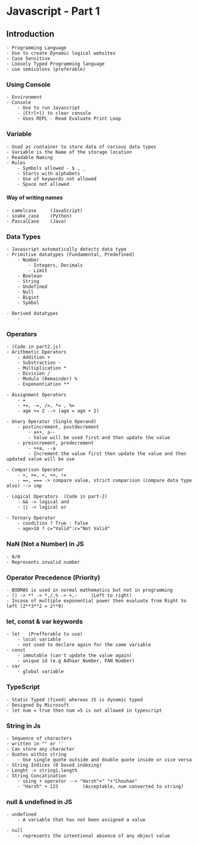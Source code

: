 # Javascript - Part 1

## Introduction 
    - Programming Language
    - Use to create Dynamic logical websites
    - Case Sensitive
    - Loosely Typed Programming language 
    - use semicolons (preferable) 

### Using Console
    - Environment
    - Console
        - Use to run Javascript
        - (Ctrl+l) to clear console
        - Uses REPL - Read Evaluate Print Loop 

### Variable
    - Used as container to store data of various data types
    - Variable is the Name of the storage location
    - Readable Naming
    - Rules
        - Symbols allowed - $ , _
        - Starts with alphabets
        - Use of keywords not allowed
        - Space not allowed

#### Way of writing names
    - camelcase     (JavaScript)
    - snake_case    (Python)
    - PascalCase    (Java)


### Data Types
    - Javascript automatically detects data type 
    - Primitive datatypes (Fundamental, Predefined)
        - Number
            - Integers, Decimals
            - Limit
        - Boolean
        - String
        - Undefined
        - Null
        - Bigint
        - Symbol

    - Derived datatypes
        - 

### Operators
    - (Code in part2.js)
    - Arithmetic Operators
        - Addition +
        - Substraction -
        - Multiplication *
        - Division /
        - Modulo (Remainder) %
        - Exponentiation **

    - Assignment Operators
        - =
        - +=, -=, /=, *= , %= 
        - age += 2 --> (age = age + 2)

    - Unary Operator (Single Operand)
        - postincrement, postdecrement  
            - a++, a--
            - Value will be used first and then update the value
        - preincrement, predecrement
            - ++a, --a
            - Increment the value first then update the value and then updated value will be use

    - Comparison Operator
        - >, >=, <, <=, !=
        - ==, === -> compare value, strict comparison (compare data type also) --> imp

    - Logical Operators  (Code in part-2)
        - && -> logical and
        - || -> logical or

    - Ternary Operator
        - condition ? True : False
        - age>18 ? c="Valid":c="Not Valid"

### NaN (Not a Number) in JS
    - 0/0
    - Represents invalid number

### Operator Precedence (Priority)
    - BODMAS is used in normal mathematics but not in programming
    - () -> ** -> *,/,% -> +,-     (Left to right)
    - Incase of multiple exponential power then evaluate from Right to left (2**3**2 = 2**9)

### let, const & var keywords
    - let   (Prefferable to use)
        - local variable
        - not used to declare again for the same variable
    - const
        - immutable (can't update the value again)
        - unique id (e.g Adhaar Number, PAN Number)
    - var
        - global variable


### TypeScript
    - Static Typed (fixed) whereas JS is dynamic typed
    - Designed by Microsoft
    - let num = true then num =5 is not allowed in typescript


### String in Js
    - Sequence of characters
    - written in "" or ''
    - Can store any character
    - Quotes within string
        - Use single quote outside and double quote inside or vice versa
    - String Indices (0 based indexing)
    - Lenght -> string1.length
    - String Concatination 
        - using + operator --> "Harsh"+" "+"Chouhan"
        - "Harsh" + 123         (Acceptable, num converted to string)


### null & undefined in JS
    - undefined
        - A variable that has not been assigned a value 
    
    - null
        - represents the intentional absence of any object value

